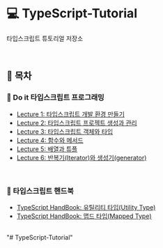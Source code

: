 # 💻 TypeScript-Tutorial

타입스크립트 튜토리얼 저장소 

<br />

## 🔖 목차

### 📕 Do it 타입스크립트 프로그래밍

- [Lecture 1: 타입스크립트 개발 환경 만들기](https://github.com/Bogol-E/TypeScript-Tutorial/tree/master/lecture1)
- [Lecture 2: 타입스크립트 프로젝트 생성과 관리](https://github.com/Bogol-E/TypeScript-Tutorial/tree/master/lecture2)
- [Lecture 3: 타입스크립트 객체와 타입](https://github.com/Bogol-E/TypeScript-Tutorial/tree/master/lecture3)
- [Lecture 4: 함수와 메서드](https://github.com/Bogol-E/TypeScript-Tutorial/tree/master/lecture4)
- [Lecture 5: 배열과 튜플](https://github.com/Bogol-E/TypeScript-Tutorial/tree/master/lecture5)
- [Lecture 6: 반복기(Iterator)와 생성기(generator)](https://github.com/Bogol-E/TypeScript-Tutorial/tree/master/lecture6)

<br />

### 📕 타입스크립트 핸드북

- [TypeScript HandBook: 유틸리티 타입(Utility Type)](https://github.com/Bogol-E/TypeScript-Tutorial/tree/master/utilityType)
- [TypeScript HandBook: 맵드 타입(Mapped Type)](https://github.com/Bogol-E/TypeScript-Tutorial/tree/master/MadppedType)

<br />
"# TypeScript-Tutorial" 
